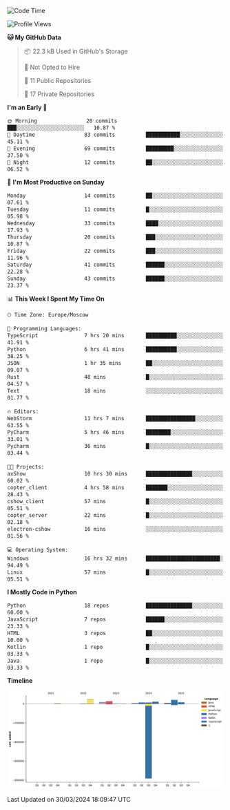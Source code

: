 <!--START_SECTION:waka-->
![Code Time](http://img.shields.io/badge/Code%20Time-242%20hrs%2054%20mins-blue)

![Profile Views](http://img.shields.io/badge/Profile%20Views-0-blue)

**🐱 My GitHub Data** 

> 📦 22.3 kB Used in GitHub's Storage 
 > 
> 🚫 Not Opted to Hire
 > 
> 📜 11 Public Repositories 
 > 
> 🔑 17 Private Repositories 
 > 
**I'm an Early 🐤** 

```text
🌞 Morning                20 commits          ███░░░░░░░░░░░░░░░░░░░░░░   10.87 % 
🌆 Daytime                83 commits          ███████████░░░░░░░░░░░░░░   45.11 % 
🌃 Evening                69 commits          █████████░░░░░░░░░░░░░░░░   37.50 % 
🌙 Night                  12 commits          ██░░░░░░░░░░░░░░░░░░░░░░░   06.52 % 
```
📅 **I'm Most Productive on Sunday** 

```text
Monday                   14 commits          ██░░░░░░░░░░░░░░░░░░░░░░░   07.61 % 
Tuesday                  11 commits          █░░░░░░░░░░░░░░░░░░░░░░░░   05.98 % 
Wednesday                33 commits          ████░░░░░░░░░░░░░░░░░░░░░   17.93 % 
Thursday                 20 commits          ███░░░░░░░░░░░░░░░░░░░░░░   10.87 % 
Friday                   22 commits          ███░░░░░░░░░░░░░░░░░░░░░░   11.96 % 
Saturday                 41 commits          ██████░░░░░░░░░░░░░░░░░░░   22.28 % 
Sunday                   43 commits          ██████░░░░░░░░░░░░░░░░░░░   23.37 % 
```


📊 **This Week I Spent My Time On** 

```text
🕑︎ Time Zone: Europe/Moscow

💬 Programming Languages: 
TypeScript               7 hrs 20 mins       ██████████░░░░░░░░░░░░░░░   41.91 % 
Python                   6 hrs 41 mins       ██████████░░░░░░░░░░░░░░░   38.25 % 
JSON                     1 hr 35 mins        ██░░░░░░░░░░░░░░░░░░░░░░░   09.07 % 
Rust                     48 mins             █░░░░░░░░░░░░░░░░░░░░░░░░   04.57 % 
Text                     18 mins             ░░░░░░░░░░░░░░░░░░░░░░░░░   01.77 % 

🔥 Editors: 
WebStorm                 11 hrs 7 mins       ████████████████░░░░░░░░░   63.55 % 
PyCharm                  5 hrs 46 mins       ████████░░░░░░░░░░░░░░░░░   33.01 % 
Pycharm                  36 mins             █░░░░░░░░░░░░░░░░░░░░░░░░   03.44 % 

🐱‍💻 Projects: 
axShow                   10 hrs 30 mins      ███████████████░░░░░░░░░░   60.02 % 
copter_client            4 hrs 58 mins       ███████░░░░░░░░░░░░░░░░░░   28.43 % 
cshow_client             57 mins             █░░░░░░░░░░░░░░░░░░░░░░░░   05.51 % 
copter_server            22 mins             █░░░░░░░░░░░░░░░░░░░░░░░░   02.18 % 
electron-cshow           16 mins             ░░░░░░░░░░░░░░░░░░░░░░░░░   01.56 % 

💻 Operating System: 
Windows                  16 hrs 32 mins      ████████████████████████░   94.49 % 
Linux                    57 mins             █░░░░░░░░░░░░░░░░░░░░░░░░   05.51 % 
```

**I Mostly Code in Python** 

```text
Python                   18 repos            ███████████████░░░░░░░░░░   60.00 % 
JavaScript               7 repos             ██████░░░░░░░░░░░░░░░░░░░   23.33 % 
HTML                     3 repos             ██░░░░░░░░░░░░░░░░░░░░░░░   10.00 % 
Kotlin                   1 repo              █░░░░░░░░░░░░░░░░░░░░░░░░   03.33 % 
Java                     1 repo              █░░░░░░░░░░░░░░░░░░░░░░░░   03.33 % 
```



**Timeline**

![Lines of Code chart](https://raw.githubusercontent.com/adlemx/adlemx/main/assets/bar_graph.png)


 Last Updated on 30/03/2024 18:09:47 UTC
<!--END_SECTION:waka-->
